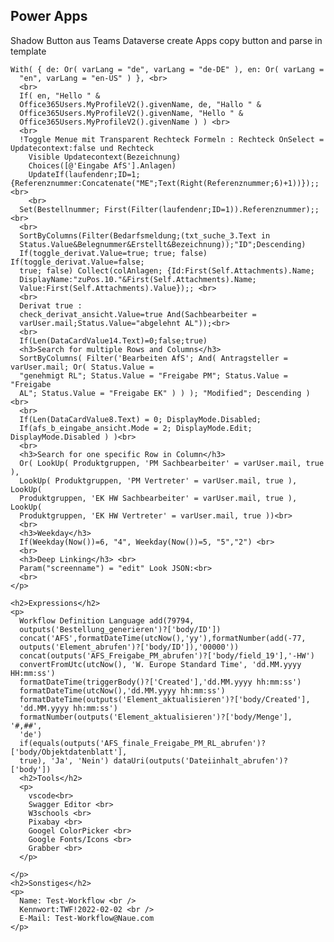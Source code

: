 <!DOCTYPE html>
<html lang="en">
  <head>
    <meta charset="UTF-8" />
    <meta http-equiv="X-UA-Compatible" content="IE=edge" />
    <meta name="viewport" content="width=device-width, initial-scale=1.0" />
    <title>Document</title>
  </head>
  <body>
    <h2>Power Apps</h2>
    <p>
    Shadow Button aus Teams
    Dataverse create Apps copy button and parse in template  
    
    With( { de: Or( varLang = "de", varLang = "de-DE" ), en: Or( varLang =
      "en", varLang = "en-US" ) }, <br>
      <br>
      If( en, "Hello " &
      Office365Users.MyProfileV2().givenName, de, "Hallo " &
      Office365Users.MyProfileV2().givenName, "Hello " &
      Office365Users.MyProfileV2().givenName ) ) <br>
      <br>
      !Toggle Menue mit Transparent Rechteck Formeln : Rechteck OnSelect = Updatecontext:false und Rechteck
        Visible Updatecontext(Bezeichnung) 
        Choices([@'Eingabe AfS'].Anlagen)
        UpdateIf(laufendenr;ID=1;{Referenznummer:Concatenate("ME";Text(Right(Referenznummer;6)+1))});;<br>
        <br>
      Set(Bestellnummer; First(Filter(laufendenr;ID=1)).Referenznummer);;<br>
      <br>
      SortByColumns(Filter(Bedarfsmeldung;(txt_suche_3.Text in
      Status.Value&Belegnummer&Erstellt&Bezeichnung));"ID";Descending)
      If(toggle_derivat.Value=true; true; false) If(toggle_derivat.Value=false;
      true; false) Collect(colAnlagen; {Id:First(Self.Attachments).Name;
      DisplayName:"zuPos.10."&First(Self.Attachments).Name;
      Value:First(Self.Attachments).Value});; <br>
      <br>
      Derivat true :
      check_derivat_ansicht.Value=true And(Sachbearbeiter =
      varUser.mail;Status.Value="abgelehnt AL"));<br>
      <br>
      If(Len(DataCardValue14.Text)=0;false;true)
      <h3>Search for multiple Rows and Columns</h3>
      SortByColumns( Filter('Bearbeiten AfS'; And( Antragsteller = varUser.mail; Or( Status.Value =
      "genehmigt RL"; Status.Value = "Freigabe PM"; Status.Value = "Freigabe
      AL"; Status.Value = "Freigabe EK" ) ) ); "Modified"; Descending )<br>
      <br>
      If(Len(DataCardValue8.Text) = 0; DisplayMode.Disabled; 
      If(afs_b_eingabe_ansicht.Mode = 2; DisplayMode.Edit; DisplayMode.Disabled ) )<br>
      <br>
      <h3>Search for one specific Row in Column</h3>
      Or( LookUp( Produktgruppen, 'PM Sachbearbeiter' = varUser.mail, true ),
      LookUp( Produktgruppen, 'PM Vertreter' = varUser.mail, true ), LookUp(
      Produktgruppen, 'EK HW Sachbearbeiter' = varUser.mail, true ), LookUp(
      Produktgruppen, 'EK HW Vertreter' = varUser.mail, true ))<br>
      <br>
      <h3>Weekday</h3>
      If(Weekday(Now())=6, "4", Weekday(Now())=5, "5","2") <br>
      <br>
      <h3>Deep Linking</h3> <br>
      Param("screenname") = "edit" Look JSON:<br>
      <br>
    </p>

    <h2>Expressions</h2>
    <p>
      Workflow Definition Language add(79794,
      outputs('Bestellung_generieren')?['body/ID'])
      concat('AFS',formatDateTime(utcNow(),'yy'),formatNumber(add(-77,
      outputs('Element_abrufen')?['body/ID']),'00000'))
      concat(outputs('AFS_Freigabe_PM_abrufen')?['body/field_19'],'-HW')
      convertFromUtc(utcNow(), 'W. Europe Standard Time', 'dd.MM.yyyy HH:mm:ss')
      formatDateTime(triggerBody()?['Created'],'dd.MM.yyyy hh:mm:ss')
      formatDateTime(utcNow(),'dd.MM.yyyy hh:mm:ss')
      formatDateTime(outputs('Element_aktualisieren')?['body/Created'],
      'dd.MM.yyyy hh:mm:ss')
      formatNumber(outputs('Element_aktualisieren')?['body/Menge'], '#,##',
      'de')
      if(equals(outputs('AFS_finale_Freigabe_PM_RL_abrufen')?['body/Objektdatenblatt'],
      true), 'Ja', 'Nein') dataUri(outputs('Dateiinhalt_abrufen')?['body'])
      <h2>Tools</h2>
      <p>
        vscode<br>
        Swagger Editor <br>
        W3schools <br> 
        Pixabay <br>
        Googel ColorPicker <br>
        Google Fonts/Icons <br>
        Grabber <br>
      </p>

    </p>
    <h2>Sonstiges</h2>
    <p>
      Name: Test-Workflow <br />
      Kennwort:TWF!2022-02-02 <br />
      E-Mail: Test-Workflow@Naue.com
    </p>
  </body>
</html>
